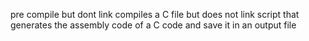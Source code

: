 pre
compile but dont link
compiles a C file but does not link
script that generates the assembly code of a C code and save it in an output file
